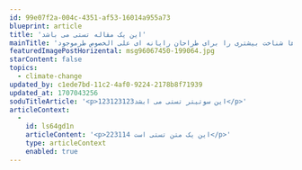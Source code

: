 ```yaml
---
id: 99e07f2a-004c-4351-af53-16014a955a73
blueprint: article
title: 'این یک مقاله تستی می باشد'
mainTitle: 'این یک مقاله تستی می باشد لورم ایپسوم متن ساختگی با تولید سادگی نامفهوم از صنعت چاپ، و با استفاده از طراحان گرافیک است، چاپگرها و متون بلکه روزنامه و مجله در ستون و سطرآنچنان که لازم است، و برای شرایط فعلی تکنولوژی مورد نیاز، و کاربردهای متنوع با هدف بهبود ابزارهای کاربردی می باشد، کتابهای زیادی در شصت و سه درصد گذشته حال و آینده، شناخت فراوان جامعه و متخصصان را می طلبد، تا با نرم افزارها شناخت بیشتری را برای طراحان رایانه ای علی الخصوص طرموجود'
featuredImagePostHorizental: msg96067450-199064.jpg
starContent: false
topics:
  - climate-change
updated_by: c1ede7bd-11c2-4af0-9224-2178b8f71939
updated_at: 1707043256
soduTitleArticle: '<p>این سوتیتر تستی می ابشد123123123</p>'
articleContext:
  -
    id: ls64gd1n
    articleContent: '<p>این یک متن تستی است 223114</p>'
    type: articleContext
    enabled: true
---
```

